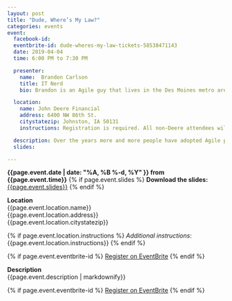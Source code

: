 ```yaml
---
layout: post
title: "Dude, Where’s My Law?"
categories: events
event:
  facebook-id: 
  eventbrite-id: dude-wheres-my-law-tickets-58538471143
  date: 2019-04-04
  time: 6:00 PM to 7:30 PM

  presenter:
    name:  Brandon Carlson
    title: IT Nerd
    bio: Brandon is an Agile guy that lives in the Des Moines metro area. He likes Pina coladas and getting caught in the rain.

  location:
    name: John Deere Financial 
    address: 6400 NW 86th St.
    citystatezip: Johnston, IA 50131
    instructions: Registration is required. All non-Deere attendees will need to enter through the main entrance (facing 86th St.). Each attendee will need to bring a photo ID to present (if requested) at check-in.

  description: Over the years more and more people have adopted Agile processes and practices to achieve better outcomes for their organizations. As with anything that goes from relative obscurity into the mainstream, many of the driving principles behind it tend to get lost in the shuffle. In response to this, one of our industry’s best, David Hussman, coined “Dude’s Law” to remind people of this drift away from the core principles behind the way we work. Join me at dsmAgile while we revisit Dude’s Law, touching on what it means today and what it can mean tomorrow.
  slides: 

---
```

**{{page.event.date | date: "%A, %B %-d, %Y" }} from
 {{page.event.time}}**
{% if page.event.slides %}
  **Download the slides:**
  [{{page.event.slides}}](p/{{page.event.slides}})
{% endif %}

**Location**  
{{page.event.location.name}}  
{{page.event.location.address}}  
{{page.event.location.citystatezip}}  

{% if page.event.location.instructions %}
  *Additional instructions*: 
  {{page.event.location.instructions}}
{% endif %}

{% if page.event.eventbrite-id %}
<a class="btn" title="EventBrite Registration"  href="http://www.eventbrite.com/e/{{page.event.eventbrite-id}}" target="_blank" data-eventdate="{{page.event.date | date: '%D'}}">Register on EventBrite</a>
{% endif %}

**Description**  
{{page.event.description | markdownify}}

{% if page.event.eventbrite-id %}
<a class="btn" title="EventBrite Registration" href="http://www.eventbrite.com/e/{{page.event.eventbrite-id}}" target="_blank">Register on EventBrite</a>
{% endif %}
